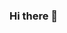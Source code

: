 ### Hi there 👋

<!--
**SHREERAJ10/SHREERAJ10** is a ✨ _special_ ✨ repository because its `README.md` (this file) appears on your GitHub profile.

Here are some ideas to get you started:

- 🔭 I’m currently working on larning and developing my coding and problem solving skills.
- 🌱 I’m currently learning python (pygame).
- 👯 I’m looking to collaborate on ...
- 🤔 I’m looking for help with ...
- 💬 Ask me about ...
- 📫 How to reach me: shreerajshrestha113@gmail.com
